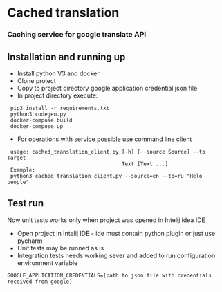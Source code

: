 # Cached translation

### Caching service for google translate API


## Installation and running up

* Install python V3 and docker 
* Clone project
* Copy to project directory google application credential json file
* In project directory execute:
```
 pip3 install -r requirements.txt
 python3 codegen.py
 docker-compose build
 docker-compose up
```
* For operations with service possible use command line client
```
 usage: cached_translation_client.py [-h] [--source Source] --to Target 
                                     Text [Text ...]
 Example:
 python3 cached_translation_client.py --source=en --to=ru "Helo people"
``` 
 
 ## Test run
 Now unit tests works only when project was opened in Intelij idea IDE
 
 * Open project in Intelij IDE - ide must contain python plugin or just use pycharm 
 * Unit tests may be runned as is
 * Integration tests needs working sever and added to run configuration environment variable
 ``` 
 GOOGLE_APPLICATION_CREDENTIALS=[path to json file with credentials received from google]
 ``` 
 
 